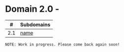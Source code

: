 # Domain 2.0 - 

| # | Subdomains   | 
|---|---|
|2.1 | [name](https://github.com/erich-tech/Security_Plus/tree/main/Domain_2#readme) |



```
NOTE: Work in progress. Please come back again soon! 
```


